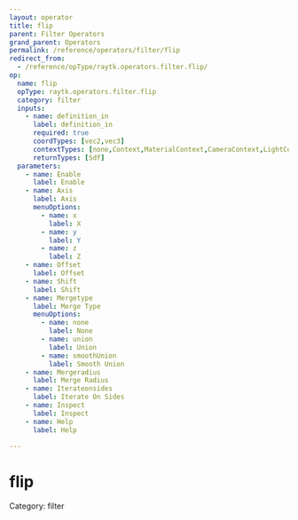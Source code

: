 ```yaml
---
layout: operator
title: flip
parent: Filter Operators
grand_parent: Operators
permalink: /reference/operators/filter/flip
redirect_from:
  - /reference/opType/raytk.operators.filter.flip/
op:
  name: flip
  opType: raytk.operators.filter.flip
  category: filter
  inputs:
    - name: definition_in
      label: definition_in
      required: true
      coordTypes: [vec2,vec3]
      contextTypes: [none,Context,MaterialContext,CameraContext,LightContext,RayContext]
      returnTypes: [Sdf]
  parameters:
    - name: Enable
      label: Enable
    - name: Axis
      label: Axis
      menuOptions:
        - name: x
          label: X
        - name: y
          label: Y
        - name: z
          label: Z
    - name: Offset
      label: Offset
    - name: Shift
      label: Shift
    - name: Mergetype
      label: Merge Type
      menuOptions:
        - name: none
          label: None
        - name: union
          label: Union
        - name: smoothUnion
          label: Smooth Union
    - name: Mergeradius
      label: Merge Radius
    - name: Iterateonsides
      label: Iterate On Sides
    - name: Inspect
      label: Inspect
    - name: Help
      label: Help

---
```


# flip

Category: filter

